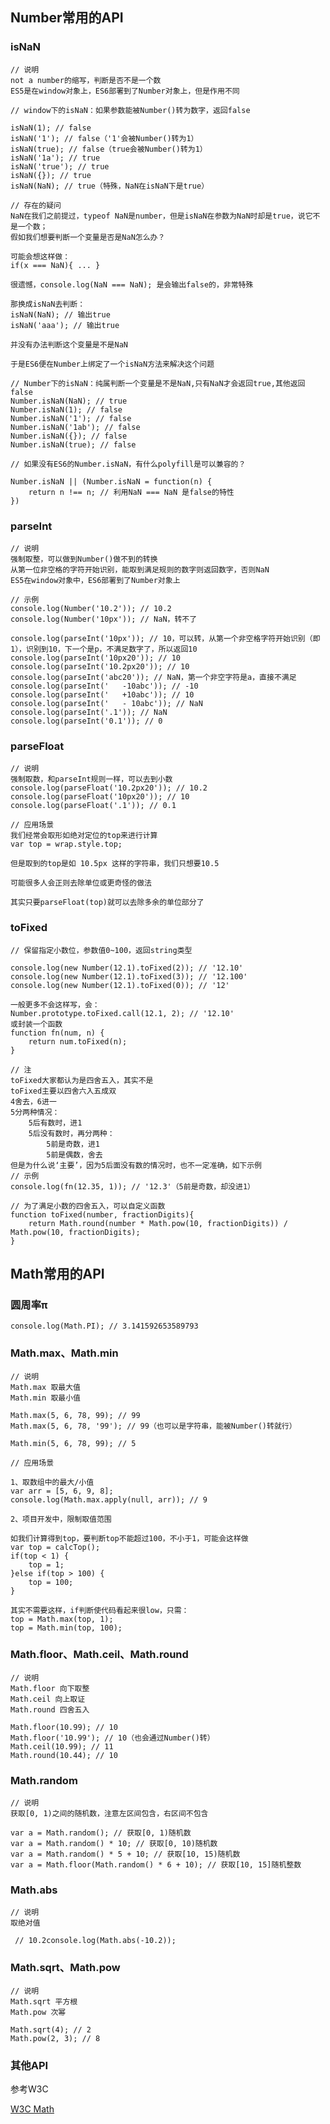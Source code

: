 ## Number常用的API

### isNaN

    // 说明
    not a number的缩写，判断是否不是一个数
    ES5是在window对象上，ES6部署到了Number对象上，但是作用不同
    
    // window下的isNaN：如果参数能被Number()转为数字，返回false
    
    isNaN(1); // false
    isNaN('1'); // false（'1'会被Number()转为1）
    isNaN(true); // false（true会被Number()转为1）
    isNaN('1a'); // true
    isNaN('true'); // true
    isNaN({}); // true
    isNaN(NaN); // true（特殊，NaN在isNaN下是true）
    
    // 存在的疑问
    NaN在我们之前提过，typeof NaN是number，但是isNaN在参数为NaN时却是true，说它不是一个数；
    假如我们想要判断一个变量是否是NaN怎么办？
    
    可能会想这样做：
    if(x === NaN){ ... }
    
    很遗憾，console.log(NaN === NaN); 是会输出false的，非常特殊
    
    那换成isNaN去判断：
    isNaN(NaN); // 输出true
    isNaN('aaa'); // 输出true
    
    并没有办法判断这个变量是不是NaN
    
    于是ES6便在Number上绑定了一个isNaN方法来解决这个问题
    
    // Number下的isNaN：纯属判断一个变量是不是NaN,只有NaN才会返回true,其他返回false
    Number.isNaN(NaN); // true
    Number.isNaN(1); // false
    Number.isNaN('1'); // false
    Number.isNaN('1ab'); // false
    Number.isNaN({}); // false
    Number.isNaN(true); // false
    
    // 如果没有ES6的Number.isNaN，有什么polyfill是可以兼容的？

    Number.isNaN || (Number.isNaN = function(n) {
        return n !== n; // 利用NaN === NaN 是false的特性
    })
    
### parseInt

    // 说明
    强制取整，可以做到Number()做不到的转换
    从第一位非空格的字符开始识别，能取到满足规则的数字则返回数字，否则NaN
    ES5在window对象中，ES6部署到了Number对象上
    
    // 示例
    console.log(Number('10.2')); // 10.2
    console.log(Number('10px')); // NaN，转不了
    
    console.log(parseInt('10px')); // 10，可以转，从第一个非空格字符开始识别（即1），识别到10，下一个是p，不满足数字了，所以返回10
    console.log(parseInt('10px20')); // 10
    console.log(parseInt('10.2px20')); // 10
    console.log(parseInt('abc20')); // NaN，第一个非空字符是a，直接不满足
    console.log(parseInt('   -10abc')); // -10
    console.log(parseInt('   +10abc')); // 10
    console.log(parseInt('   - 10abc')); // NaN
    console.log(parseInt('.1')); // NaN
    console.log(parseInt('0.1')); // 0
    
### parseFloat

    // 说明
    强制取数，和parseInt规则一样，可以去到小数
    console.log(parseFloat('10.2px20')); // 10.2
    console.log(parseFloat('10px20')); // 10
    console.log(parseFloat('.1')); // 0.1
    
    // 应用场景
    我们经常会取形如绝对定位的top来进行计算
    var top = wrap.style.top;
    
    但是取到的top是如 10.5px 这样的字符串，我们只想要10.5
    
    可能很多人会正则去除单位或更奇怪的做法
    
    其实只要parseFloat(top)就可以去除多余的单位部分了
    
### toFixed

    // 保留指定小数位，参数值0~100，返回string类型
    
    console.log(new Number(12.1).toFixed(2)); // '12.10'
    console.log(new Number(12.1).toFixed(3)); // '12.100'
    console.log(new Number(12.1).toFixed(0)); // '12'
    
    一般更多不会这样写，会：
    Number.prototype.toFixed.call(12.1, 2); // '12.10'
    或封装一个函数
    function fn(num, n) {
        return num.toFixed(n);
    }
    
    // 注
    toFixed大家都认为是四舍五入，其实不是
    toFixed主要以四舍六入五成双
    4舍去，6进一
    5分两种情况：
        5后有数时，进1
        5后没有数时，再分两种：
            5前是奇数，进1
            5前是偶数，舍去
    但是为什么说‘主要’，因为5后面没有数的情况时，也不一定准确，如下示例
    // 示例
    console.log(fn(12.35, 1)); // '12.3'（5前是奇数，却没进1）
    
    // 为了满足小数的四舍五入，可以自定义函数
    function toFixed(number, fractionDigits){  
        return Math.round(number * Math.pow(10, fractionDigits)) / Math.pow(10, fractionDigits);  
    }  
    
    
## Math常用的API
    
### 圆周率π

    console.log(Math.PI); // 3.141592653589793
    
### Math.max、Math.min
    
    // 说明
    Math.max 取最大值
    Math.min 取最小值
    
    Math.max(5, 6, 78, 99); // 99
    Math.max(5, 6, 78, '99'); // 99（也可以是字符串，能被Number()转就行）
    
    Math.min(5, 6, 78, 99); // 5
    
    // 应用场景
    
    1、取数组中的最大/小值
    var arr = [5, 6, 9, 8];
    console.log(Math.max.apply(null, arr)); // 9
    
    2、项目开发中，限制取值范围
    
    如我们计算得到top，要判断top不能超过100，不小于1，可能会这样做
    var top = calcTop();
    if(top < 1) {
        top = 1;
    }else if(top > 100) {
        top = 100;
    }
    
    其实不需要这样，if判断使代码看起来很low，只需：
    top = Math.max(top, 1);
    top = Math.min(top, 100);
    
### Math.floor、Math.ceil、Math.round
    
    // 说明
    Math.floor 向下取整
    Math.ceil 向上取证
    Math.round 四舍五入
    
    Math.floor(10.99); // 10
    Math.floor('10.99'); // 10（也会通过Number()转）
    Math.ceil(10.99); // 11
    Math.round(10.44); // 10
    
### Math.random
    
    // 说明
    获取[0, 1)之间的随机数，注意左区间包含，右区间不包含
    
    var a = Math.random(); // 获取[0, 1)随机数
    var a = Math.random() * 10; // 获取[0, 10)随机数
    var a = Math.random() * 5 + 10; // 获取[10, 15)随机数
    var a = Math.floor(Math.random() * 6 + 10); // 获取[10, 15]随机整数
    
### Math.abs

    // 说明
    取绝对值
    
     // 10.2console.log(Math.abs(-10.2));
     
### Math.sqrt、Math.pow
 
    // 说明
    Math.sqrt 平方根
    Math.pow 次幂
    
    Math.sqrt(4); // 2
    Math.pow(2, 3); // 8
    
### 其他API

参考W3C

[W3C Math](http://www.w3school.com.cn/jsref/jsref_obj_math.asp)

